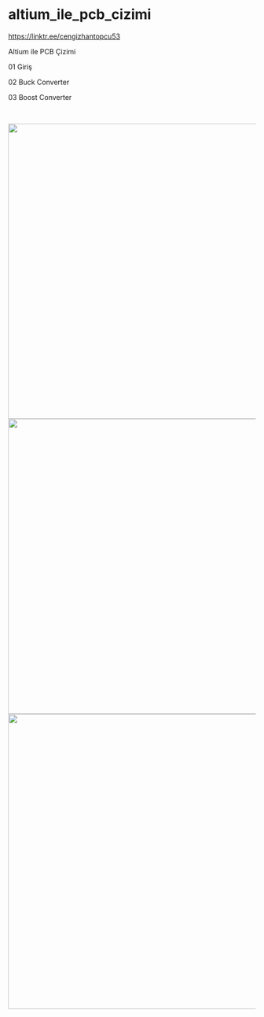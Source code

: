# altium_ile_pcb_cizimi

https://linktr.ee/cengizhantopcu53

Altium ile PCB Çizimi

01 Giriş

02 Buck Converter

03 Boost Converter

<br>

<p align="left">
  <img src="https://user-images.githubusercontent.com/64609951/170281472-467cdf19-7fe4-4de2-8ad4-3a43e5d52702.png" width="600">
    <img src="https://user-images.githubusercontent.com/64609951/170281927-7f670972-ff5d-4e9a-bca0-81e5b5040910.png" width="600">
      <img src="https://user-images.githubusercontent.com/64609951/170281991-20c90086-e32e-45be-8e71-07b56412c95e.png" width="600">
</p>
